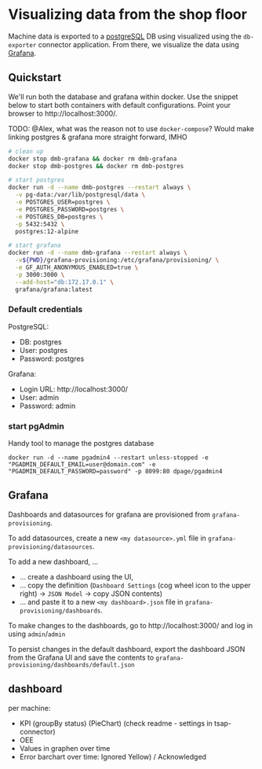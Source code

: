 # Visualizing data from the shop floor

Machine data is exported to a [postgreSQL](https://www.postgresql.org/) DB using visualized using the `db-exporter` connector application. From there, we visualize the data using [Grafana](https://grafana.org/).

## Quickstart

We'll run both the database and grafana within docker. Use the snippet below to start both containers with default configurations. 
Point your browser to http://localhost:3000/. 

TODO: @Alex, what was the reason not to use `docker-compose`? Would make linking postgres & grafana more straight forward, IMHO

```bash
# clean up
docker stop dmb-grafana && docker rm dmb-grafana 
docker stop dmb-postgres && docker rm dmb-postgres 

# start postgres
docker run -d --name dmb-postgres --restart always \
  -v pg-data:/var/lib/postgresql/data \
  -e POSTGRES_USER=postgres \
  -e POSTGRES_PASSWORD=postgres \
  -e POSTGRES_DB=postgres \
  -p 5432:5432 \
  postgres:12-alpine

# start grafana
docker run -d --name dmb-grafana --restart always \
  -v${PWD}/grafana-provisioning:/etc/grafana/provisioning/ \
  -e GF_AUTH_ANONYMOUS_ENABLED=true \
  -p 3000:3000 \
  --add-host="db:172.17.0.1" \
  grafana/grafana:latest
```

### Default credentials

PostgreSQL:

* DB: postgres
* User: postgres
* Password: postgres

Grafana:

* Login URL: http://localhost:3000/
* User: admin
* Password: admin

### start pgAdmin

Handy tool to manage the postgres database

`docker run -d --name pgadmin4 --restart unless-stopped -e "PGADMIN_DEFAULT_EMAIL=user@domain.com" -e "PGADMIN_DEFAULT_PASSWORD=password" -p 8099:80 dpage/pgadmin4`

## Grafana

Dashboards and datasources for grafana are provisioned from `grafana-provisioning`.

To add datasources, create a new `<my datasource>.yml` file in `grafana-provisioning/datasources`.

To add a new dashboard, ...

* ... create a dashboard using the UI,
* ... copy the definition (`Dashboard Settings` (cog wheel icon to the upper right) ->  `JSON Model` -> copy JSON contents)
* ... and paste it to a new `<my dashboard>.json` file in `grafana-provisioning/dashboards`.

To make changes to the dashboards, go to http://localhost:3000/ and log in using `admin`/`admin`

To persist changes in the default dashboard, export the dashboard JSON from the Grafana UI and save the contents to `grafana-provisioning/dashboards/default.json`

## dashboard

per machine:

* KPI (groupBy status) (PieChart) (check readme - settings in tsap-connector)
* OEE
* Values in graphen over time
* Error barchart over time: Ignored Yellow) / Acknowledged

